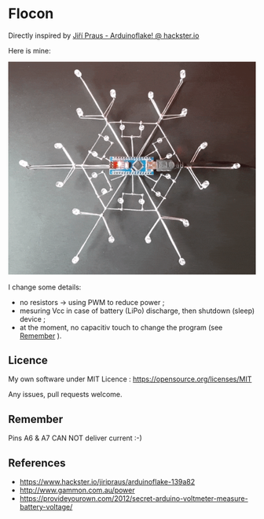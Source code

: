# Flocon

Directly inspired by [Jiří Praus - Arduinoflake! @ hackster.io](https://www.hackster.io/jiripraus/arduinoflake-139a82)

Here is mine:

![](https://github.com/Marcussacapuces91/Flocon/blob/master/images/flocon.gif?raw=true)

I change some details:
- no resistors -> using PWM to reduce power ;
- mesuring Vcc in case of battery (LiPo) discharge, then shutdown (sleep) device ;
- at the moment, no capacitiv touch to change the program (see [Remember](#remember) ).

## Licence
My own software under MIT Licence : https://opensource.org/licenses/MIT

Any issues, pull requests welcome.

## Remember
Pins A6 & A7 CAN NOT deliver current :-)

## References
- https://www.hackster.io/jiripraus/arduinoflake-139a82
- http://www.gammon.com.au/power
- https://provideyourown.com/2012/secret-arduino-voltmeter-measure-battery-voltage/
